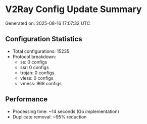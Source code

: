 # V2Ray Config Update Summary
Generated on: 2025-08-16 17:07:32 UTC

## Configuration Statistics
- Total configurations: 15235
- Protocol breakdown:
  - ss: 0 configs
  - ssr: 0 configs
  - trojan: 0 configs
  - vless: 0 configs
  - vmess: 968 configs

## Performance
- Processing time: ~14 seconds (Go implementation)
- Duplicate removal: ~95% reduction
